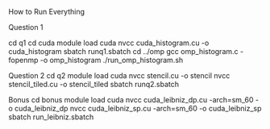 How to Run Everything

Question 1

cd q1
cd cuda
module load cuda
nvcc cuda_histogram.cu -o cuda_histogram
sbatch runq1.sbatch
cd ../omp
gcc omp_histogram.c -fopenmp -o omp_histogram
./run_omp_histogram.sh



Question 2
cd q2
module load cuda
nvcc stencil.cu -o stencil
nvcc stencil_tiled.cu -o stencil_tiled
sbatch runq2.sbatch



Bonus
cd bonus
module load cuda
nvcc cuda_leibniz_dp.cu -arch=sm_60 -o cuda_leibniz_dp
nvcc cuda_leibniz_sp.cu -arch=sm_60 -o cuda_leibniz_sp
sbatch run_leibniz.sbatch

